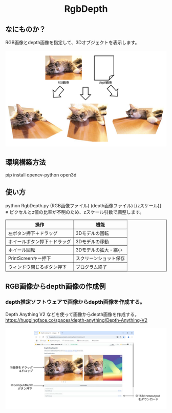<html lang="ja">
    <head>
        <meta charset="utf-8" />
    </head>
    <body>
        <h1><center>RgbDepth</center></h1>
        <h2>なにものか？</h2>
        <p>
            RGB画像とdepth画像を指定して、3Dオブジェクトを表示します。<br>
            <br>
            <img src="images/RgbDepth.svg">
        </p>
        <h2>環境構築方法</h2>
        <p>
            pip install opencv-python open3d
        </p>
        <h2>使い方</h2>
        <p>
            python  RgbDepth.py  (RGB画像ファイル)  (depth画像ファイル)  [(zスケール)]<br>
            ※ ピクセルとz値の比率が不明のため、zスケール引数で調整します。<br>
            <table border="1">
                <tr><th>操作</th><th>機能</th></tr>
                <tr><td>左ボタン押下＋ドラッグ</td><td>3Dモデルの回転</td></tr>
                <tr><td>ホイールボタン押下＋ドラッグ</td><td>3Dモデルの移動</td></tr>
                <tr><td>ホイール回転</td><td>3Dモデルの拡大・縮小</td></tr>
                <tr><td>PrintScreenキー押下</td><td>スクリーンショット保存</td></tr>
                <tr><td>ウィンドウ閉じるボタン押下　</td><td>プログラム終了</td></tr>
            </table>
        </p>
        <h2>RGB画像からdepth画像の作成例</h2>
        <h3>depth推定ソフトウェアで画像からdepth画像を作成する。</h3>
        <p>
            Depth Anything V2 などを使って画像からdepth画像を作成する。<br>
            <a href="https://huggingface.co/spaces/depth-anything/Depth-Anything-V2">https://huggingface.co/spaces/depth-anything/Depth-Anything-V2</a><br>
            <br>
            <img src="images/step1_1.svg">
        </p>
    </body>
</html>
